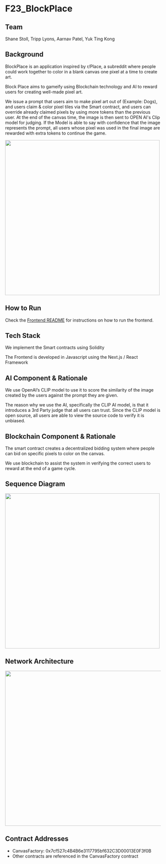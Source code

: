 # F23_BlockPlace

## Team

Shane Stoll, Tripp Lyons, Aarnav Patel, Yuk Ting Kong

## Background

BlockPlace is an application inspired by r/Place, a subreddit where people could work together to color in a blank canvas one pixel at a time to create art. 

Block Place aims to gameify using Blockchain technology and AI to reward users for creating well-made pixel art.

We issue a prompt that users aim to make pixel art out of (Example: Dogs), and users claim & color pixel tiles via the Smart contract, and users can override already claimed pixels by using more tokens than the previous user. At the end of the canvas time, the image is then sent to OPEN AI's Clip model for judging. If the Model is able to say with confidence that the image represents the prompt, all users whose pixel was used in the final image are rewarded with extra tokens to continue the game.

<img src="https://github.com/AI-and-Blockchain/F23_BlockPlace/assets/72285616/fc5757b8-6768-4357-934a-16afc6c65a45" width="500" height="500">

## How to Run

Check the [Frontend README](/frontend/README.md) for instructions on how to run the frontend.

## Tech Stack

We implement the Smart contracts using Solidity

The Frontend is developed in Javascript using the  Next.js / React Framework

## AI Component & Rationale

We use OpenAI’s CLIP model to use it to score the similarity of the image created by the users against the prompt they are given.

The reason why we use the AI, specifically the CLIP AI model, is that it introduces a 3rd Party judge that all users can trust. Since the CLIP model is open source,  all users are able to view the source code to verify it is unbiased. 

## Blockchain Component & Rationale

The smart contract creates a decentralized bidding system where people can bid on specific pixels to color on the canvas. 

We use blockchain to assist the system in verifying the correct users to reward at the end of a game cycle.

## Sequence Diagram

<img src="https://github.com/AI-and-Blockchain/F23_BlockPlace/assets/72285616/3ab99bf0-4522-4dcf-935b-e024c3943683" width="500" height="500">

## Network Architecture
<img src="https://github.com/AI-and-Blockchain/F23_BlockPlace/assets/72285616/547ca8af-2cca-455b-ae40-26cfd0ef284f" width="750" height="500">

## Contract Addresses

- CanvasFactory: 0x7cf527c4B4B6e3117795bf632C3D00013E0F3f0B
- Other contracts are referenced in the CanvasFactory contract
